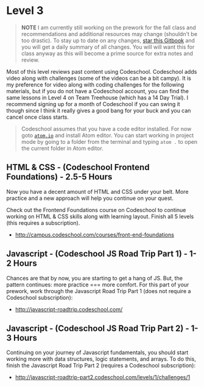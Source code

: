 # Level 3

> **NOTE** I am currently still working on the prework for the fall class and recommendations and additional resources may change (shouldn't be too drastic).
> To stay up to date on any changes, [star this Gitbook](https://www.gitbook.com/book/rtablada/lr-fall-2015/details) and you will get a daily summary of all changes.
> You will will want this for class anyway as this will become a prime source for extra notes and review.

Most of this level reviews past content using Codeschool.
Codeschool adds video along with challenges (some of the videos can be a bit campy).
It is my preference for video along with coding challenges for the following materials, but if you do not have a Codeschool account, you can find the same lessons in Level 4 on Team Treehouse (which has a 14 Day Trial).
I recommend signing up for a month of Codeschool if you can swing it though since I think it really gives a good bang for your buck and you can cancel once class starts.

> Codeschool assumes that you have a code editor installed.
For now goto [`atom.io`](http://atom.io) and install Atom editor.
You can start working in project mode by going to a folder from the terminal and typing `atom .` to open the current folder in Atom editor.

## HTML & CSS - (Codeschool Frontend Foundations) - 2.5-5 Hours

Now you have a decent amount of HTML and CSS under your belt.
More practice and a new approach will help you continue on your quest.

Check out the Frontend Foundations course on Codeschool to continue working on HTML & CSS skills along with learning layout.
Finish all 5 levels (this requires a subscription).

* http://campus.codeschool.com/courses/front-end-foundations

## Javascript - (Codeschool JS Road Trip Part 1) - 1-2 Hours

Chances are that by now, you are starting to get a hang of JS.
But, the pattern continues: more practice === more comfort.
For this part of your prework, work through the Javascript Road Trip Part 1 (does not require a Codeschool subscription):

* http://javascript-roadtrip.codeschool.com/

## Javascript - (Codeschool JS Road Trip Part 2) - 1-3 Hours

Continuing on your journey of Javascript fundamentals, you should start working more with data structures, logic statements, and arrays.
To do this, finish the Javascript Road Trip Part 2 (requires a Codeschool subscription):

* http://javascript-roadtrip-part2.codeschool.com/levels/1/challenges/1
